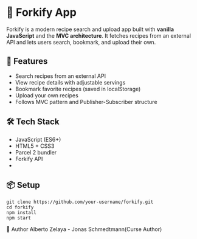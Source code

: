 # 🍴 Forkify App

Forkify is a modern recipe search and upload app built with **vanilla JavaScript** and the **MVC architecture**. It fetches recipes from an external API and lets users search, bookmark, and upload their own.

## 🚀 Features

- Search recipes from an external API
- View recipe details with adjustable servings
- Bookmark favorite recipes (saved in localStorage)
- Upload your own recipes
- Follows MVC pattern and Publisher-Subscriber structure

## 🛠️ Tech Stack

- JavaScript (ES6+)
- HTML5 + CSS3
- Parcel 2 bundler
- Forkify API
- 
## 📦 Setup
```
git clone https://github.com/your-username/forkify.git
cd forkify
npm install
npm start
```

👤 Author
Alberto Zelaya - Jonas Schmedtmann(Curse Author)
